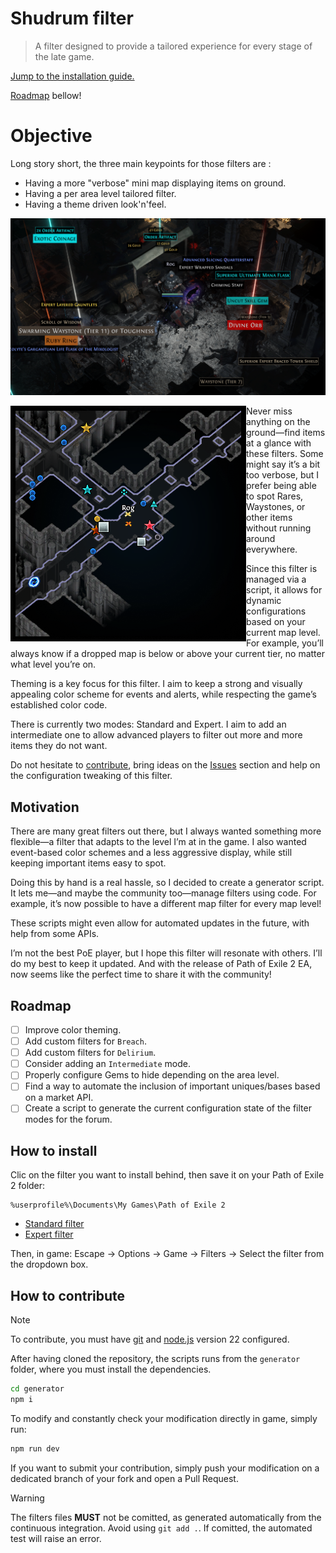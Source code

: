 # Shudrum filter

> A filter designed to provide a tailored experience for every stage of the late
> game.

[Jump to the installation guide.](#how-to-install)

[Roadmap](#roadmap) bellow!

# Objective

Long story short, the three main keypoints for those filters are :

- Having a more "verbose" mini map displaying items on ground.
- Having a per area level tailored filter.
- Having a theme driven look'n'feel.

![Comparison screenshots](./.github/comparison.gif)

<img align="left" src="./.github/minimap.png">

Never miss anything on the ground—find items at a glance with these filters. Some
might say it’s a bit too verbose, but I prefer being able to spot Rares, Waystones,
or other items without running around everywhere.

Since this filter is managed via a script, it allows for dynamic configurations
based on your current map level. For example, you’ll always know if a dropped
map is below or above your current tier, no matter what level you’re on.

Theming is a key focus for this filter. I aim to keep a strong and visually
appealing color scheme for events and alerts, while respecting the game’s
established color code.

There is currently two modes: Standard and Expert. I aim to add an intermediate
one to allow advanced players to filter out more and more items they do not
want.

Do not hesitate to [contribute](#how-to-contribute), bring ideas on the
[Issues](https://github.com/Shudrum/poe2-shudrum-filter/issues) section and help
on the configuration tweaking of this filter.

## Motivation

There are many great filters out there, but I always wanted something more
flexible—a filter that adapts to the level I’m at in the game. I also wanted
event-based color schemes and a less aggressive display, while still keeping
important items easy to spot.

Doing this by hand is a real hassle, so I decided to create a generator script.
It lets me—and maybe the community too—manage filters using code. For example,
it’s now possible to have a different map filter for every map level!

These scripts might even allow for automated updates in the future, with help
from some APIs.

I’m not the best PoE player, but I hope this filter will resonate with others.
I’ll do my best to keep it updated. And with the release of Path of Exile 2 EA,
now seems like the perfect time to share it with the community!

## Roadmap

- [ ] Improve color theming.
- [ ] Add custom filters for `Breach`.
- [ ] Add custom filters for `Delirium`.
- [ ] Consider adding an `Intermediate` mode.
- [ ] Properly configure Gems to hide depending on the area level.
- [ ] Find a way to automate the inclusion of important uniques/bases based on
      a market API.
- [ ] Create a script to generate the current configuration state of the filter
      modes for the forum.

## How to install

Clic on the filter you want to install behind, then save it on your Path of Exile
2 folder:

```
%userprofile%\Documents\My Games\Path of Exile 2
```

- [Standard filter](https://raw.githubusercontent.com/Shudrum/poe2-shudrum-filter/refs/heads/master/ShudrumFilterStandard.filter)
- [Expert filter](https://raw.githubusercontent.com/Shudrum/poe2-shudrum-filter/refs/heads/master/ShudrumFilterExpert.filter)

Then, in game: Escape -> Options -> Game -> Filters -> Select the filter from
the dropdown box.

## How to contribute

> [!NOTE]
> To contribute, you must have [git](https://git-scm.com/book/en/v2/Getting-Started-Installing-Git)
> and [node.js](https://nodejs.org/en/download/prebuilt-binaries) version 22 configured.

After having cloned the repository, the scripts runs from the `generator` folder,
where you must install the dependencies.

```sh
cd generator
npm i
```

To modify and constantly check your modification directly in game, simply run:

```sh
npm run dev
```

If you want to submit your contribution, simply push your modification on a
dedicated branch of your fork and open a Pull Request.

> [!WARNING]
> The filters files **MUST** not be comitted, as generated automatically from
> the continuous integration. Avoid using `git add .`. If comitted, the automated
> test will raise an error.
